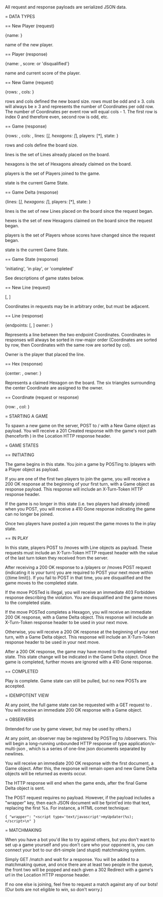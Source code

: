 All request and response payloads are serialized JSON data.

= DATA TYPES

== New Player (request)

  {name: <string>}

name of the new player.

== Player (response)

  {name: <string>,
   score: <integer> or 'disqualified'}

name and current score of the player.

== New Game (request)

  {rows: <integer>,
   cols: <integer>}

rows and cols defined the new board size. rows must be odd and ≥ 3. cols will
always be ≥ 3 and represents the number of Coordinates per odd row. The number
of Coordinates per event row will equal cols - 1. The first row is index 0 and
therefore even, second row is odd, etc.

== Game (response)

  {rows: <integer>,
   cols: <integer>,
   lines: [<Line>*],
   hexagons: [<Hexagon>*],
   players: [<Player>*],
   state: <Game State>}

rows and cols define the board size.

lines is the set of Lines already placed on the board.

hexagons is the set of Hexagons already claimed on the board.

players is the set of Players joined to the game.

state is the current Game State.

== Game Delta (response)

  {lines: [<Line>*],
   hexagons: [<Hexagon>*],
   players: [<Player>*],
   state: <Game State>}

lines is the set of new Lines placed on the board since the request began.

hexes is the set of new Hexagons claimed on the board since the request began.

players is the set of Players whose scores have changed since the request
began.

state is the current Game State.

== Game State (response)

  'initiating', 'in play', or 'completed'

See descriptions of game states below.

== New Line (request)

  [<Coordinate>, <Coordinate>]

Coordinates in requests may be in arbitrary order, but must be adjacent.

== Line (response)

  {endpoints: [<Coordinate>, <Coordinate>]
   owner: <Player>}

Represents a line between the two endpoint Coordinates. Coordinates in
responses will always be sorted in row-major order (Coordinates are sorted by
row, then Coordinates with the same row are sorted by col).

Owner is the player that placed the line.

== Hex (response)

  {center: <Coordinate>,
   owner: <Player>}

Represents a claimed Hexagon on the board. The six triangles surrounding the
center Coordinate are assigned to the owner.

== Coordinate (request or response)

  {row: <integer>,
   col: <integer>}

= STARTING A GAME

To spawn a new game on the server, POST to / with a New Game object as payload.
You will receive a 201 Created response with the game's root path (henceforth
<game path>) in the Location HTTP response header.

= GAME STATES

== INITIATING

The game begins in this state. You join a game by POSTing to
<game path>/players with a Player object as payload.

If you are one of the first two players to join the game, you will receive a
200 OK response at the beginning of your first turn, with a Game object as
response payload. This response will include an X-Turn-Token HTTP response
header.

If the game is no longer in this state (i.e. two players had already joined)
when you POST, you will receive a 410 Gone response indicating the game can no
longer be joined.

Once two players have posted a join request the game moves to the in play
state.

== IN PLAY

In this state, players POST to <game path>/moves with Line objects as payload.
These requests must include an X-Turn-Token HTTP request header with the value
of the last turn token they received from the server.

After receiving a 200 OK response to a <game path>/players or <game path>/moves
POST request (indicating it is your turn) you are required to POST your next
move within {{time limit}}. If you fail to POST in that time, you are
disqualified and the game moves to the completed state.

If the move POSTed is illegal, you will receive an immediate 403 Forbidden
response describing the violation. You are disqualified and the game moves to
the completed state.

If the move POSTed completes a Hexagon, you will receive an immediate 200 OK
response, with a Game Delta object. This response will include an X-Turn-Token
response header to be used in your next move.

Otherwise, you will receive a 200 OK response at the beginning of your next
turn, with a Game Delta object. This response will include an X-Turn-Token
response header to be used in your next move.

After a 200 OK response, the game may have moved to the completed state. This
state change will be indicated in the Game Delta object. Once the game is
completed, further moves are ignored with a 410 Gone response.

== COMPLETED

Play is complete. Game state can still be pulled, but no new POSTs are
accepted.

= IDEMPOTENT VIEW

At any point, the full game state can be requested with a GET request to
<game path>. You will receive an immediate 200 OK response with a Game object.

= OBSERVERS

(Intended for use by game viewer, but may be used by others.)

At any point, an observer may be registered by POSTing to <game
path>/observers. This will begin a long-running unbounded HTTP response of
type application/x-multi-json , which is a series of one-line json
documents separated by newlines.

You will receive an immediate 200 OK response with the first document, a
Game object.  After this, the response will remain open and new Game Delta
objects will be returned as events occur.

The HTTP response will end when the game ends, after the final Game Delta
object is sent.

The POST request requires no payload. However, if the payload includes a
"wrapper" key, then each JSON document will be fprint'ed into that text,
replacing the first %s. For instance, a HTML comet technique:

    { "wrapper": "<script type='text/javascript'>myUpdater(%s);</script>\n" }

= MATCHMAKING

When you have a bot you'd like to try against others, but you don't want to set
up a game yourself and you don't care who your opponent is, you can connect
your bot to our dirt-simple (and stupid) matchmaking system.

Simply GET /match and wait for a response. You will be added to a matchmaking
queue, and once there are at least two people in the queue, the front two will
be popped and each given a 302 Redirect with a game's url in the Location HTTP
response header.

If no one else is joining, feel free to request a match against any of our
bots! (Our bots are not eligible to win, so don't worry.)

